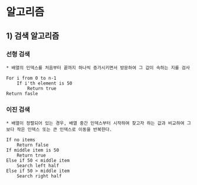 # 알고리즘

## 1) 검색 알고리즘

### 선형 검색
	* 배열의 인덱스를 처음부터 끝까지 하나씩 증가시키면서 방문하여 그 값이 속하는 지를 검사

```
For i from 0 to n-1
	If i'th element is 50
		Return true
Return fasle
```

### 이진 검색
	* 배열이 정렬되어 있는 경우, 배열 중간 인덱스부터 시작하여 찾고자 하는 값과 비교하여 그보다 작은 인덱스 또는 큰 인덱스로 이동을 반복한다.

```
If no items
	Return false
If middle item is 50
	Return true
Else if 50 < middle item
	Search left half
Else if 50 > middle item
	Search right half
```